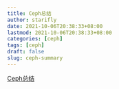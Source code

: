 ```yaml
---
title: Ceph总结
author: starifly
date: 2021-10-06T20:38:33+08:00
lastmod: 2021-10-06T20:38:33+08:00
categories: [ceph]
tags: [ceph]
draft: false
slug: ceph-summary
---
```


[Ceph总结](https://mp.weixin.qq.com/s/KfXhI73-8ZF8vCrUYui_RA)
